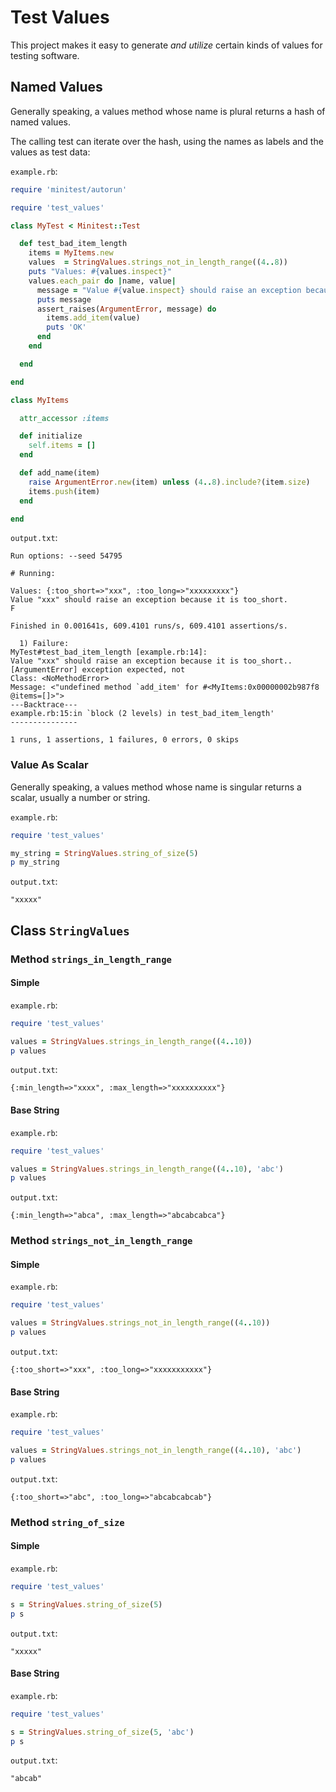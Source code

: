 # Test Values

This project makes it easy to generate _and utilize_ certain kinds of values for testing software.

## Named Values

Generally speaking, a values method whose name is plural returns a hash of named values.

The calling test can iterate over the hash, using the names as labels and the values as test data:

```example.rb```:
```ruby
require 'minitest/autorun'

require 'test_values'

class MyTest < Minitest::Test

  def test_bad_item_length
    items = MyItems.new
    values  = StringValues.strings_not_in_length_range((4..8))
    puts "Values: #{values.inspect}"
    values.each_pair do |name, value|
      message = "Value #{value.inspect} should raise an exception because it is #{name}."
      puts message
      assert_raises(ArgumentError, message) do
        items.add_item(value)
        puts 'OK'
      end
    end

  end

end

class MyItems

  attr_accessor :items

  def initialize
    self.items = []
  end

  def add_name(item)
    raise ArgumentError.new(item) unless (4..8).include?(item.size)
    items.push(item)
  end

end
```

```output.txt```:
```
Run options: --seed 54795

# Running:

Values: {:too_short=>"xxx", :too_long=>"xxxxxxxxx"}
Value "xxx" should raise an exception because it is too_short.
F

Finished in 0.001641s, 609.4101 runs/s, 609.4101 assertions/s.

  1) Failure:
MyTest#test_bad_item_length [example.rb:14]:
Value "xxx" should raise an exception because it is too_short..
[ArgumentError] exception expected, not
Class: <NoMethodError>
Message: <"undefined method `add_item' for #<MyItems:0x00000002b987f8 @items=[]>">
---Backtrace---
example.rb:15:in `block (2 levels) in test_bad_item_length'
---------------

1 runs, 1 assertions, 1 failures, 0 errors, 0 skips
```

### Value As Scalar

Generally speaking, a values method whose name is singular returns a scalar, usually a number or string.

```example.rb```:
```ruby
require 'test_values'

my_string = StringValues.string_of_size(5)
p my_string
```

```output.txt```:
```
"xxxxx"
```

## Class ```StringValues```

### Method ```strings_in_length_range```

#### Simple

```example.rb```:
```ruby
require 'test_values'

values = StringValues.strings_in_length_range((4..10))
p values
```

```output.txt```:
```
{:min_length=>"xxxx", :max_length=>"xxxxxxxxxx"}
```

#### Base String

```example.rb```:
```ruby
require 'test_values'

values = StringValues.strings_in_length_range((4..10), 'abc')
p values
```

```output.txt```:
```
{:min_length=>"abca", :max_length=>"abcabcabca"}
```

### Method ```strings_not_in_length_range```

#### Simple

```example.rb```:
```ruby
require 'test_values'

values = StringValues.strings_not_in_length_range((4..10))
p values
```

```output.txt```:
```
{:too_short=>"xxx", :too_long=>"xxxxxxxxxxx"}
```

#### Base String

```example.rb```:
```ruby
require 'test_values'

values = StringValues.strings_not_in_length_range((4..10), 'abc')
p values
```

```output.txt```:
```
{:too_short=>"abc", :too_long=>"abcabcabcab"}
```

### Method ```string_of_size```

#### Simple

```example.rb```:
```ruby
require 'test_values'

s = StringValues.string_of_size(5)
p s
```

```output.txt```:
```
"xxxxx"
```

#### Base String

```example.rb```:
```ruby
require 'test_values'

s = StringValues.string_of_size(5, 'abc')
p s
```

```output.txt```:
```
"abcab"
```
